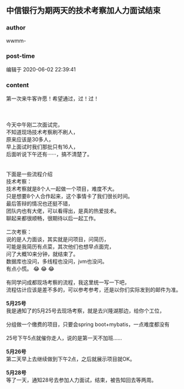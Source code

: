 ## 中信银行为期两天的技术考察加人力面试结束
### author 
wwmm-
### post-time 

编辑于  2020-06-02 22:39:41
### content 
<div class="post-topic-des nc-post-content">
 <div>
  第一次来牛客许愿！希望通过，过！过！
 </div>
 <div>
  <img alt="" src="https://uploadfiles.nowcoder.com/images/20200528/799456799_1590655059975_BF1E18F8F679BDCBDB04BE98F2C5FD95"/>
  <img alt="" src="https://uploadfiles.nowcoder.com/images/20200528/799456799_1590655062254_19D396681144A0CD6F6303B3DAB3591E"/>
  <img alt="" src="https://uploadfiles.nowcoder.com/images/20200528/799456799_1590655063098_789286B3CC818BB1B12C0C414E906F5A"/>
  <img alt="" src="https://uploadfiles.nowcoder.com/images/20200528/799456799_1590655064122_DDC258F882A0B5737458D7710731A2F2"/>
  <img alt="" src="https://uploadfiles.nowcoder.com/images/20200528/799456799_1590655064982_F951BBC89BAE327ED3B32E6C58733319"/>
  <br/>
 </div>
 <div>
  <br/>
 </div>
 <div>
  <br/>
 </div>
 <div>
  今天中午刚二次面试完，
 </div>
 <div>
  不知道现场技术考察刷不刷人，
 </div>
 <div>
  原来应该是30多人，
 </div>
 <div>
  早上面试时我们那批只有16人，
 </div>
 <div>
  后面听说下午还有······，搞不清楚了。
 </div>
 <div>
  <br/>
 </div>
 <div>
  <br/>
 </div>
 <div>
  <span>
   下面是一些流程介绍
  </span>
  <br/>
 </div>
 <div>
  技术考察：
 </div>
 <div>
  技术考察就是8个人一起做一个项目，难度不大。
 </div>
 <div>
  只是想要8个人合作起来，这个事情卡了我们很长时间。
 </div>
 <div>
  最后答辩的情况也还挺不错，
 </div>
 <div>
  团队内也有大佬，可以看得出，是真的热爱技术。
 </div>
 <div>
  聊起来都很顺畅，很期待以后一起工作。
 </div>
 <div>
  <br/>
 </div>
 <div>
  二次考察：
 </div>
 <div>
  说的是人力面谈，其实就是问项目，问简历，
 </div>
 <div>
  可能是我简历有点菜，其次他们也想早点面完，
 </div>
 <div>
  问了大概10来分钟，就结束了。
 </div>
 <div>
  数据库也没问，多线程也没问，jvm也没问。
 </div>
 <div>
  有点小慌。
  <span>
   😂
  </span>
  <span>
   😂
  </span>
  <span>
   😂
  </span>
 </div>
 <div>
  <span>
   <br/>
  </span>
 </div>
 <div>
  有同学问成都现场考察的流程，我这里统一写一下吧，
 </div>
 <div>
  流程估计应该是差不多的，可以参考参考，还是以你们实际发到的邮件为准。
 </div>
 <div>
  <br/>
 </div>
 <div>
  <span>
   <strong>
    5月25号
   </strong>
  </span>
  <br/>
  我是通知了的5月25号去现场考察，就是去兴隆湖那边，给你个工位，
 </div>
 <div>
  <br/>
 </div>
 <div>
  分组做一个缴费的项目，只要会spring boot+mybatis，一点难度都没有
 </div>
 <div>
  <br/>
 </div>
 <div>
  25号下午5点就催你走人，说的是第一天不加班……
 </div>
 <div>
  <br/>
 </div>
 <div>
  <span>
   <strong>
    5月26号
   </strong>
  </span>
  <br/>
 </div>
 <div>
  第二天早上去继续做到下午2点，之后就展示项目就OK。
 </div>
 <div>
  <br/>
 </div>
 <div>
  <span>
   <strong>
    5月28号
   </strong>
  </span>
  <br/>
 </div>
 <div>
  等了一天，通知28号去参加人力面试，结束，被告知回去等两周。
  <br/>
 </div>
 <div>
  <br/>
 </div>
 <div>
  <br/>
 </div>
 <div>
  <br/>
 </div>
 <div>
  <br/>
 </div>
</div>
